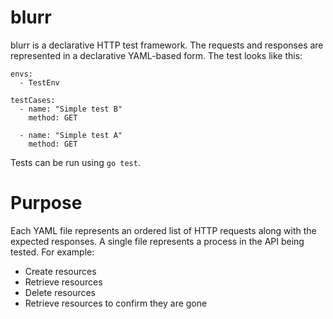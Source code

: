 # blurr

blurr is a declarative HTTP test framework. The requests and responses are represented in a declarative YAML-based form. The test looks like this:

```
envs:
  - TestEnv

testCases:
  - name: "Simple test B"
    method: GET

  - name: "Simple test A"
    method: GET
```

Tests can be run using `go test`.

# Purpose

Each YAML file represents an ordered list of HTTP requests along with the expected responses. A single file represents a process in the API being tested. For example:

* Create resources
* Retrieve resources
* Delete resources
* Retrieve resources to confirm they are gone
